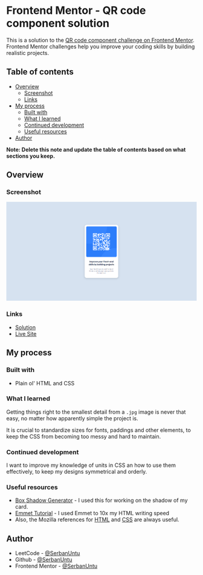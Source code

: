 # Frontend Mentor - QR code component solution

This is a solution to the [QR code component challenge on Frontend Mentor](https://www.frontendmentor.io/challenges/qr-code-component-iux_sIO_H). Frontend Mentor challenges help you improve your coding skills by building realistic projects. 

## Table of contents

- [Overview](#overview)
  - [Screenshot](#screenshot)
  - [Links](#links)
- [My process](#my-process)
  - [Built with](#built-with)
  - [What I learned](#what-i-learned)
  - [Continued development](#continued-development)
  - [Useful resources](#useful-resources)
- [Author](#author)

**Note: Delete this note and update the table of contents based on what sections you keep.**

## Overview

### Screenshot

![](./images/screenshot.jpg/)

### Links

- [Solution](https://www.frontendmentor.io/solutions/qr-code-component-with-html-and-css-YiK-A7h8uf)
- [Live Site](https://fm-qr-code-component-serbanuntu.vercel.app)

## My process

### Built with

- Plain ol' HTML and CSS

### What I learned

Getting things right to the smallest detail from a `.jpg` image is never that easy, no matter how apparently simple the project is.

It is crucial to standardize sizes for fonts, paddings and other elements, to keep the CSS from becoming too messy and hard to maintain.

### Continued development

I want to improve my knowledge of units in CSS an how to use them effectively, to keep my designs symmetrical and orderly.

### Useful resources

- [Box Shadow Generator](https://html-css-js.com/css/generator/box-shadow/) - I used this for working on the shadow of my card.
- [Emmet Tutorial](www.youtube.com/watch?v=V8vizNQKtx0) - I used Emmet to 10x my HTML writing speed
- Also, the Mozilla references for [HTML](https://developer.mozilla.org/en-US/docs/Web/HTML) and [CSS](https://developer.mozilla.org/en-US/docs/Web/CSS) are always useful.

## Author

- LeetCode - [@SerbanUntu](https://leetcode.com/SerbanUntu/)
- Github - [@SerbanUntu](https://github.com/SerbanUntu)
- Frontend Mentor - [@SerbanUntu](https://www.frontendmentor.io/profile/SerbanUntu)
